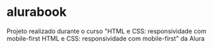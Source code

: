 # alurabook
Projeto realizado durante o curso "HTML e CSS: responsividade com mobile-first HTML e CSS: responsividade com mobile-first" da Alura
